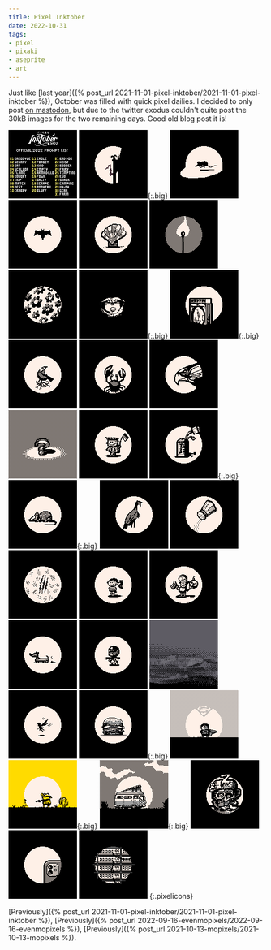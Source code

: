 ```yaml
---
title: Pixel Inktober
date: 2022-10-31
tags:
- pixel
- pixaki
- aseprite
- art
---
```


Just like [last year]({% post_url 2021-11-01-pixel-inktober/2021-11-01-pixel-inktober %}), October was filled with quick pixel dailies. I decided to only post [on mastodon](https://mastodon.social/@jimmac), but due to the twitter exodus couldn't quite post the 30kB images for the two remaining days. Good old blog post it is!

![x](sheet.png)
![1. Gargoyle](01.gif){:.big}
![2. Scurry](02.png)
![3. Bat](03.gif)
![4. Scallop](04.png)
![5. Flame](05.png)
![6. Bouquet](06.png)
![7. Trip](07.png){:.big}
![8. Match](08.png){:.big}
![9. Nest](09.png)
![10. Crabby](10.png)
![11. Eagle](11.png)
![12. Forget](12.png)
![13. Kind](13.png)
![14. Empty](14.png){:.big}
![15. Armadillo](15.png){:.big}
![16. Fowl](16.gif)
![17. Salty](17.png)
![18. Scrape](18.png)
![19. Ponytail](19.png)
![20. Bluff](20.png)
![21. Bad Dog](21.png)
![22. Heist](22.png)
![23. Booger](23.gif)
![24. Fairy](24.png)
![25. Tempting](25.png){:.big}
![26. Ego](26.png)
![27. Snack](27.png){:.big}
![28. Camping](28.png){:.big}
![29. Uh-oh](29.png)
![30. Gear](30.png)
![31. Farm](31.png)
{:.pixelicons}


<style type="text/css">
.pixelicons {
	display: grid;
	grid-template-columns: repeat(2,1fr);
	gap: 1rem;
	grid-auto-flow: row dense;
}
.pixelicons img {
	display: block;
	width: 100%; height: auto;
	/* image-rendering: crisp-edges; */  
	/* image-rendering: pixelated; */
	transition-duration: 0;
	align-self: center;
}

@media only screen and (min-width: 640px) {
	.pixelicons { grid-template-columns: repeat(4,1fr); }
	.pixelicons img.big {
		grid-column: span 2;
		grid-row: span 2;
	}
}
.pixelicons img:hover {
	transition: transform 100ms ease-out;
	transform: scale(1.5);
	image-rendering: crisp-edges;
	image-rendering: pixelated;
}
.pixelicons img:active {
	width: 135px;
	transform: scale(3);
	transition: none;
	image-rendering: crisp-edges;
	image-rendering: pixelated;
}
</style>


[Previously]({% post_url 2021-11-01-pixel-inktober/2021-11-01-pixel-inktober %}), [Previously]({% post_url 2022-09-16-evenmopixels/2022-09-16-evenmopixels %}), [Previously]({% post_url 2021-10-13-mopixels/2021-10-13-mopixels %}).
